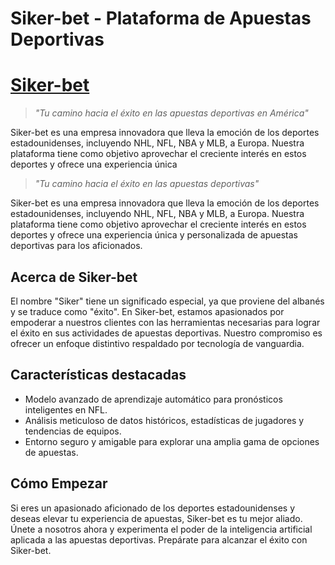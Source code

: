 # Siker-bet - Plataforma de Apuestas Deportivas

# [Siker-bet](https://sikerbet.fly.dev)

> _"Tu camino hacia el éxito en las apuestas deportivas en América"_

Siker-bet es una empresa innovadora que lleva la emoción de los deportes estadounidenses, incluyendo NHL, NFL, NBA y MLB, a Europa. Nuestra plataforma tiene como objetivo aprovechar el creciente interés en estos deportes y ofrece una experiencia única



> _"Tu camino hacia el éxito en las apuestas deportivas"_

Siker-bet es una empresa innovadora que lleva la emoción de los deportes estadounidenses, incluyendo NHL, NFL, NBA y MLB, a Europa. Nuestra plataforma tiene como objetivo aprovechar el creciente interés en estos deportes y ofrece una experiencia única y personalizada de apuestas deportivas para los aficionados.

## Acerca de Siker-bet

El nombre "Siker" tiene un significado especial, ya que proviene del albanés y se traduce como "éxito". En Siker-bet, estamos apasionados por empoderar a nuestros clientes con las herramientas necesarias para lograr el éxito en sus actividades de apuestas deportivas. Nuestro compromiso es ofrecer un enfoque distintivo respaldado por tecnología de vanguardia.

## Características destacadas

- Modelo avanzado de aprendizaje automático para pronósticos inteligentes en NFL.
- Análisis meticuloso de datos históricos, estadísticas de jugadores y tendencias de equipos.
- Entorno seguro y amigable para explorar una amplia gama de opciones de apuestas.

## Cómo Empezar

Si eres un apasionado aficionado de los deportes estadounidenses y deseas elevar tu experiencia de apuestas, Siker-bet es tu mejor aliado. Únete a nosotros ahora y experimenta el poder de la inteligencia artificial aplicada a las apuestas deportivas. Prepárate para alcanzar el éxito con Siker-bet.

